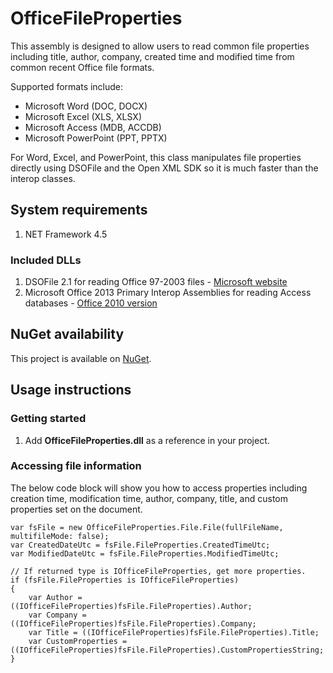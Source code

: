 # OfficeFileProperties
This assembly is designed to allow users to read common file properties including title, author, company, created time and modified time from common recent Office file formats.

Supported formats include:
* Microsoft Word (DOC, DOCX)
* Microsoft Excel (XLS, XLSX)
* Microsoft Access (MDB, ACCDB)
* Microsoft PowerPoint (PPT, PPTX)

For Word, Excel, and PowerPoint, this class manipulates file properties directly using DSOFile and the Open XML SDK so it is much faster than the interop classes.

## System requirements
1. NET Framework 4.5

### Included DLLs
1. DSOFile 2.1 for reading Office 97-2003 files - [Microsoft website](http://www.microsoft.com/en-us/download/details.aspx?id=8422)
2. Microsoft Office 2013 Primary Interop Assemblies for reading Access databases - [Office 2010 version](http://www.microsoft.com/en-us/download/details.aspx?id=3508)

## NuGet availability
This project is available on [NuGet](https://www.nuget.org/packages/OfficeFileProperties/).

## Usage instructions
### Getting started
1. Add **OfficeFileProperties.dll** as a reference in your project.

### Accessing file information
The below code block will show you how to access properties including creation time, modification time, author, company, title, and custom properties set on the document.
```
var fsFile = new OfficeFileProperties.File.File(fullFileName, multifileMode: false);
var CreatedDateUtc = fsFile.FileProperties.CreatedTimeUtc;
var ModifiedDateUtc = fsFile.FileProperties.ModifiedTimeUtc;

// If returned type is IOfficeFileProperties, get more properties.
if (fsFile.FileProperties is IOfficeFileProperties)
{
    var Author = ((IOfficeFileProperties)fsFile.FileProperties).Author;
    var Company = ((IOfficeFileProperties)fsFile.FileProperties).Company;
    var Title = ((IOfficeFileProperties)fsFile.FileProperties).Title;
    var CustomProperties = ((IOfficeFileProperties)fsFile.FileProperties).CustomPropertiesString;
}
```
